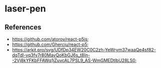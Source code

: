 # laser-pen 

## References

* https://github.com/atorov/react-p5js;
* https://github.com/Gherciu/react-p5;
* https://arkit.pro/svg/UDfDp34EW20C0C2zh-YeWrym37waaQe4sf82-dqTdI-vq3fv7r80MavQoKbGJ6s_t8In--2Vj8kYFKbFFAWq1jZuvcAL7PSL9_AS-WmGMEDtlbU28LS0;